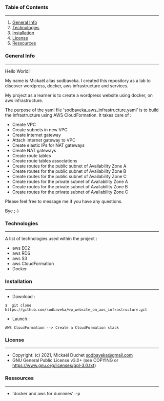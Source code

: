 ### Table of Contents
***
1. [General Info](#general-info)
2. [Technologies](#technologies)
3. [Installation](#installation)
4. [License](#License)
5. [Ressources](#Ressources)

### General Info
***
Hello World!

My name is Mickaël alias sodbaveka.
I created this repository as a lab to discover wordpress, docker, aws infrastructure and services.

My project as a learner is to create a wordpress website using docker, on aws infrastructure.

The purpose of the yaml file 'sodbaveka_aws_infrastructure.yaml' is to build the infrastructure using AWS CloudFormation.
It takes care of :
 * Create VPC
 * Create subnets in new VPC
 * Create internet gateway
 * Attach internet gateway to VPC
 * Create elastic IPs for NAT gateways
 * Create NAT gateways
 * Create route tables
 * Create route tables associations
 * Create routes for the public subnet of Availability Zone A
 * Create routes for the public subnet of Availability Zone B
 * Create routes for the public subnet of Availability Zone C
 * Create routes for the private subnet of Availability Zone A
 * Create routes for the private subnet of Availability Zone B
 * Create routes for the private subnet of Availability Zone C

Please feel free to message me if you have any questions.

Bye ;-)

### Technologies
***
A list of technologies used within the project :
* aws EC2
* aws RDS
* aws S3
* aws CloudFormation
* Docker

### Installation
***
* Download :
```
$  git clone https://github.com/sodbaveka/wp_website_on_aws_infrastructure.git
```

* Launch :
```
AWS CloudFormation --> Create a CloudFormation stack
```

### License
***
* Copyright: (c) 2021, Mickaël Duchet <sodbaveka@gmail.com>
* GNU General Public License v3.0+ (see COPYING or https://www.gnu.org/licenses/gpl-3.0.txt)

### Ressources
***
* 'docker and aws for dummies’ :-p 
